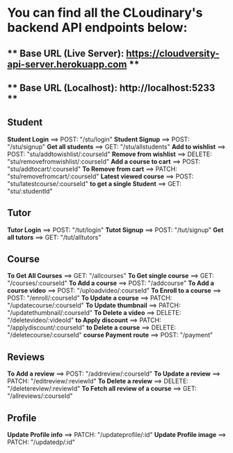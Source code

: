 # You can find all the CLoudinary's backend API endpoints below:

## ** Base URL (Live Server): https://cloudversity-api-server.herokuapp.com **

## ** Base URL (Localhost): http://localhost:5233 **

## Student

**Student Login** ==> POST: "/stu/login"
**Student Signup** ==> POST: "/stu/signup"
**Get all students** ==> GET: "/stu/allstudents"
**Add to wishlist** ==> POST: "stu/addtowishlist/:courseId"
**Remove from wishlist** ==> DELETE: "stu/removefromwishlist/:courseId"
**Add a course to cart** ==> POST: "stu/addtocart/:courseId"
**To Remove from cart** ==> PATCH: "stu/removefromcart/:courseId"
**Latest viewed course** ==> POST: "stu/latestcourse/:courseId"
**to get a single Student** ==> GET: "stu/:studentId"

## Tutor

**Tutor Login** ==> POST: "/tut/login"
**Tutot Signup** ==> POST: "/tut/signup"
**Get all tutors** ==> GET: "/tut/alltutors"

## Course

**To Get All Courses** ==> GET: "/allcourses"
**To Get single course** ==> GET: "/courses/:courseId"
**To Add a course** ==> POST: "/addcourse"
**To Add a course video** ==> POST: "/uploadvideo/:courseId"
**To Enroll to a course** ==> POST: "/enroll/:courseId"
**To Update a course** ==> PATCH: "/updatecourse/:courseId"
**To Update thumbnail** ==> PATCH: "/updatethumbnail/:courseId"
**To Delete a video** ==> DELETE: "/deletevideo/:videoId"
**to Apply discount** ==> PATCH: "/applydiscount/:courseId"
**to Delete a course** ==> DELETE: "/deletecourse/:courseId"
**course Payment route** ==> POST: "/payment"

## Reviews

**To Add a review** ==> POST: "/addreview/:courseId"
**To Update a review** ==> PATCH: "/editreview/:reviewId"
**To Delete a review** ==> DELETE: "/deletereview/:reviewId"
**To Fetch all review of a course** ==> GET: "/allreviews/:courseId"

## Profile

**Update Profile info** ==> PATCH: "/updateprofile/:id"
**Update Profile image** ==> PATCH: "/updatedp/:id"
